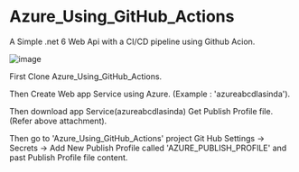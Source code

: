 # Azure_Using_GitHub_Actions

A Simple .net 6 Web Api with a CI/CD pipeline using Github Acion. 


![image](https://user-images.githubusercontent.com/32431966/205429108-e6a69eaf-8392-492a-9609-a049ef40ef60.png)

First Clone Azure_Using_GitHub_Actions.
 
Then Create Web app Service using Azure. (Example : 'azureabcdlasinda').

Then download app Service(azureabcdlasinda) Get Publish Profile file.(Refer above attachment).

Then go to 'Azure_Using_GitHub_Actions' project Git Hub Settings  -> Secrets ->  Add New Publish Profile called 'AZURE_PUBLISH_PROFILE' and past Publish Profile file content.






